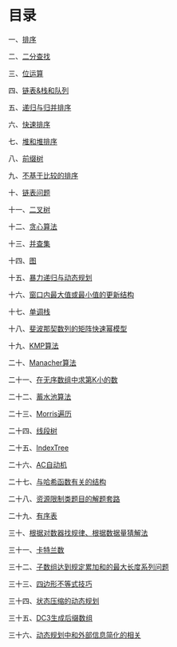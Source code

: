 # 目录

一、[排序](1.md)

二、[二分查找](1.md)

三、[位运算](1.md)

四、[链表&栈和队列](1.md)

五、[递归与归并排序](1.md)

六、[快速排序](2.md)

七、[堆和堆排序](2.md)

八、[前缀树](3.md)

九、[不基于比较的排序](3.md)

十、[链表问题](3.md)

十一、[二叉树](4.md)

十二、[贪心算法](5.md)

十三、[并查集](5.md)

十四、[图](6.md)

十五、[暴力递归与动态规划](7.md)

十六、[窗口内最大值或最小值的更新结构](11.md)

十七、[单调栈](12.md)

十八、[斐波那契数列的矩阵快速幂模型](13.md)

十九、[KMP算法](13.md)

二十、[Manacher算法](14.md)

二十一、[在无序数组中求第K小的数](14.md)

二十二、[蓄水池算法](14.md)

二十三、[Morris遍历](15.md)

二十四、[线段树](16.md)

二十五、[IndexTree](17.md)

二十六、[AC自动机](17.md)

二十七、[与哈希函数有关的结构](18.md)

二十八、[资源限制类题目的解题套路](18.md)

二十九、[有序表](19.md)

三十、[根据对数器找规律、根据数据量猜解法](22.md)

三十一、[卡特兰数](23.md)

三十二、[子数组达到规定累加和的最大长度系列问题](23.md)

三十三、[四边形不等式技巧](24.md)

三十四、[状态压缩的动态规划](26.md)

三十五、[DC3生成后缀数组](27.md)

三十六、[动态规划中和外部信息简化的相关](28.md)

